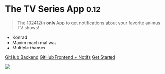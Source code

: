 <!-- ![](yes.png) -->
# The TV Series App <small>0.12</small>

> The ~~102412th~~ **only** App to get notifications about your favorite ~~animus~~ TV shows!

* Konrad
* Maxim mach mal was
* Multiple themes

[GitHub Backend](https://github.com/AyyKamp/tvdb-rest)
[GitHub Frontend + Notifs](https://github.com/massenmensch/TheTVSeriesApp)
[Get Started](#Info)

![](https://media.discordapp.net/attachments/410171118310391808/410550886096568331/unknown.png)
